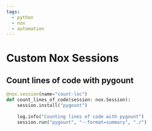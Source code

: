 ```yaml
---
tags:
  - python
  - nox
  - automation
---
```

# Custom Nox Sessions

## Count lines of code with pygount

```python title="Pygount LOC count" linenums="1"
@nox.session(name="count-loc")
def count_lines_of_code(session: nox.Session):
    session.install("pygount")
    
    log.info("Counting lines of code with pygount")
    session.run("pygount", "--format=summary", "./")
```
